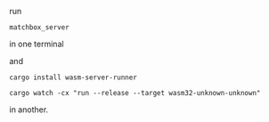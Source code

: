 run 
```
matchbox_server
```
in one terminal

and 

```
cargo install wasm-server-runner

cargo watch -cx "run --release --target wasm32-unknown-unknown"
```

in another.